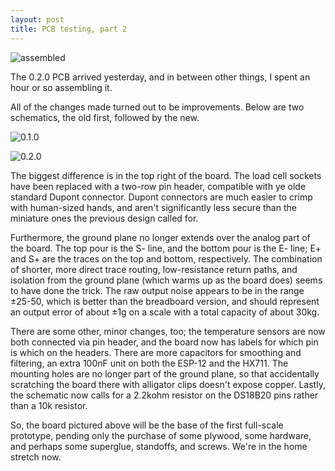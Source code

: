 ```yaml
---
layout: post
title: PCB testing, part 2
---
```


![assembled](https://i.imgur.com/oAtZoIj.jpg)

The 0.2.0 PCB arrived yesterday, and in between other things, I spent an hour or so assembling it.

All of the changes made turned out to be improvements. Below are two schematics, the old first, followed by the new.

![0.1.0](https://i.imgur.com/eB9typ2.png)

![0.2.0](https://i.imgur.com/1e4Ovzh.png)

The biggest difference is in the top right of the board. The load cell sockets have been replaced with a two-row pin header, compatible with ye olde standard Dupont connector. Dupont connectors are much easier to crimp with human-sized hands, and aren't significantly less secure than the miniature ones the previous design called for.

Furthermore, the ground plane no longer extends over the analog part of the board. The top pour is the S- line, and the bottom pour is the E- line; E+ and S+ are the traces on the top and bottom, respectively. The combination of shorter, more direct trace routing, low-resistance return paths, and isolation from the ground plane (which warms up as the board does) seems to have done the trick. The raw output noise appears to be in the range ±25-50, which is better than the breadboard version, and should represent an output error of about ±1g on a scale with a total capacity of about 30kg.

There are some other, minor changes, too; the temperature sensors are now both connected via pin header, and the board now has labels for which pin is which on the headers. There are more capacitors for smoothing and filtering, an extra 100nF unit on both the ESP-12 and the HX711. The mounting holes are no longer part of the ground plane, so that accidentally scratching the board there with alligator clips doesn't expose copper. Lastly, the schematic now calls for a 2.2kohm resistor on the DS18B20 pins rather than a 10k resistor.

So, the board pictured above will be the base of the first full-scale prototype, pending only the purchase of some plywood, some hardware, and perhaps some superglue, standoffs, and screws. We're in the home stretch now.
